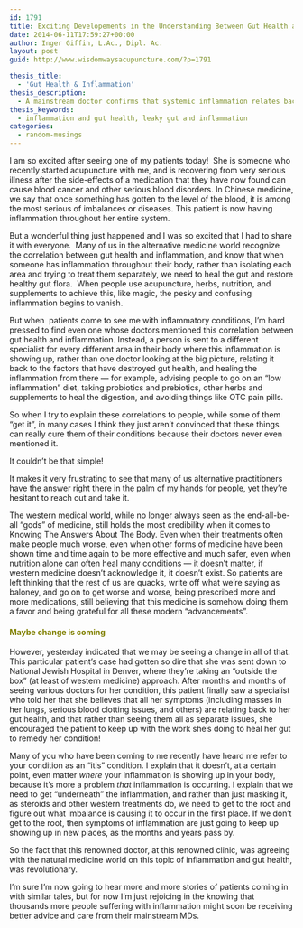 ```yaml
---
id: 1791
title: Exciting Developements in the Understanding Between Gut Health and Inflammation
date: 2014-06-11T17:59:27+00:00
author: Inger Giffin, L.Ac., Dipl. Ac.
layout: post
guid: http://www.wisdomwaysacupuncture.com/?p=1791

thesis_title:
  - 'Gut Health & Inflammation'
thesis_description:
  - A mainstream doctor confirms that systemic inflammation relates back to gut health, and encourages patient to heal their gut instead of using steroids
thesis_keywords:
  - inflammation and gut health, leaky gut and inflammation
categories:
  - random-musings
---
```

I am so excited after seeing one of my patients today!  She is someone who recently started acupuncture with me, and is recovering from very serious illness after the side-effects of a medication that they have now found can cause blood cancer and other serious blood disorders. In Chinese medicine, we say that once something has gotten to the level of the blood, it is among the most serious of imbalances or diseases. This patient is now having inflammation throughout her entire system.

But a wonderful thing just happened and I was so excited that I had to share it with everyone.  Many of us in the alternative medicine world recognize the correlation between gut health and inflammation, and know that when someone has inflammation throughout their body, rather than isolating each area and trying to treat them separately, we need to heal the gut and restore healthy gut flora.  When people use acupuncture, herbs, nutrition, and supplements to achieve this, like magic, the pesky and confusing inflammation begins to vanish.

But when  patients come to see me with inflammatory conditions, I&#8217;m hard pressed to find even one whose doctors mentioned this correlation between gut health and inflammation. Instead, a person is sent to a different specialist for every different area in their body where this inflammation is showing up, rather than one doctor looking at the big picture, relating it back to the factors that have destroyed gut health, and healing the inflammation from there &#8212; for example, advising people to go on an &#8220;low inflammation&#8221; diet, taking probiotics and prebiotics, other herbs and supplements to heal the digestion, and avoiding things like OTC pain pills.

So when I try to explain these correlations to people, while some of them &#8220;get it&#8221;, in many cases I think they just aren&#8217;t convinced that these things can really cure them of their conditions because their doctors never even mentioned it.

It couldn&#8217;t be that simple!

It makes it very frustrating to see that many of us alternative practitioners have the answer right there in the palm of my hands for people, yet they&#8217;re hesitant to reach out and take it.

The western medical world, while no longer always seen as the end-all-be-all &#8220;gods&#8221; of medicine, still holds the most credibility when it comes to Knowing The Answers About The Body. Even when their treatments often make people much worse, even when other forms of medicine have been shown time and time again to be more effective and much safer, even when nutrition alone can often heal many conditions &#8212; it doesn&#8217;t matter, if western medicine doesn&#8217;t acknowledge it, it doesn&#8217;t exist. So patients are left thinking that the rest of us are quacks, write off what we&#8217;re saying as baloney, and go on to get worse and worse, being prescribed more and more medications, still believing that this medicine is somehow doing them a favor and being grateful for all these modern &#8220;advancements&#8221;.

#### <span style="color: #808000;">Maybe change is coming</span>

However, yesterday indicated that we may be seeing a change in all of that.  This particular patient&#8217;s case had gotten so dire that she was sent down to National Jewish Hospital in Denver, where they&#8217;re taking an &#8220;outside the box&#8221; (at least of western medicine) approach. After months and months of seeing various doctors for her condition, this patient finally saw a specialist who told her that she believes that all her symptoms (including masses in her lungs, serious blood clotting issues, and others) are relating back to her gut health, and that rather than seeing them all as separate issues, she encouraged the patient to keep up with the work she&#8217;s doing to heal her gut to remedy her condition!

Many of you who have been coming to me recently have heard me refer to your condition as an &#8220;itis&#8221; condition. I explain that it doesn&#8217;t, at a certain point, even matter _where_ your inflammation is showing up in your body, because it&#8217;s more a problem _that_ inflammation is occurring. I explain that we need to get &#8220;underneath&#8221; the inflammation, and rather than just masking it, as steroids and other western treatments do, we need to get to the root and figure out what imbalance is causing it to occur in the first place. If we don&#8217;t get to the root, then symptoms of inflammation are just going to keep up showing up in new places, as the months and years pass by.

So the fact that this renowned doctor, at this renowned clinic, was agreeing with the natural medicine world on this topic of inflammation and gut health, was revolutionary.

I&#8217;m sure I&#8217;m now going to hear more and more stories of patients coming in with similar tales, but for now I&#8217;m just rejoicing in the knowing that thousands more people suffering with inflammation might soon be receiving better advice and care from their mainstream MDs.